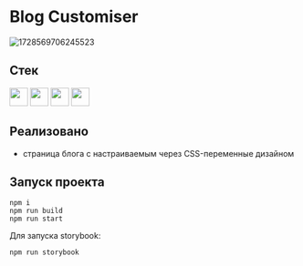 # Blog Customiser
![1728569706245523](https://github.com/user-attachments/assets/3b7a71ed-72e5-42f9-84d5-bd78434f4ba2)

## Стек
<a href="https://www.typescriptlang.org/"><img height="32" width="32" src="https://cdn.simpleicons.org/typescript" /></a>
<a href="https://react.dev/"><img height="32" width="32" src="https://cdn.simpleicons.org/react" /></a>
<a href="https://storybook.js.org/"><img height="32" width="32" src="https://cdn.simpleicons.org/storybook/09B3AF" /></a>
<a href="https://eslint.org/"><img height="32" width="32" src="https://cdn.simpleicons.org/eslint/4B32C3" /></a>

## Реализовано
- страница блога с настраиваемым через CSS-переменные дизайном

## Запуск проекта
```
npm i
npm run build
npm run start
```
Для запуска storybook:
```
npm run storybook
```
